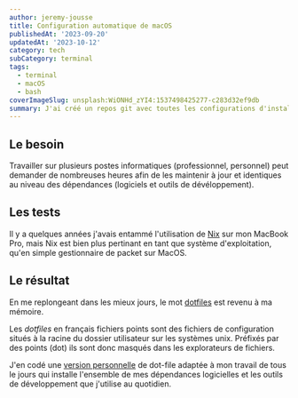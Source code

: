 ```yaml
---
author: jeremy-jousse
title: Configuration automatique de macOS
publishedAt: '2023-09-20'
updatedAt: '2023-10-12'
category: tech
subCategory: terminal
tags:
  - terminal
  - macOS
  - bash
coverImageSlug: unsplash:WiONHd_zYI4:1537498425277-c283d32ef9db
summary: J'ai créé un repos git avec toutes les configurations d'installation et de parametrage des outils de développement que j'utilise au quotidien.
---
```


## Le besoin

Travailler sur plusieurs postes informatiques (professionnel, personnel) peut demander de nombreuses
heures afin de les maintenir à jour et identiques au niveau des dépendances (logiciels et outils de dévéloppement).

## Les tests

Il y a quelques années j'avais entammé l'utilisation de [Nix](https://nixos.org/) sur mon MacBook Pro,
mais Nix est bien plus pertinant en tant que système d'exploitation, qu'en simple gestionnaire de packet
sur MacOS.

## Le résultat

En me replongeant dans les mieux jours, le mot [dotfiles](https://dotfiles.github.io/) est revenu à ma mémoire.

Les _dotfiles_ en français fichiers points sont des fichiers de configuration situés à la racine du dossier utilisateur
sur les systèmes unix. Préfixés par des points (dot) ils sont donc masqués dans les explorateurs de fichiers.

J'en codé une [version personnelle](https://github.com/jeremyjousse/dot-files) de dot-file adaptée
à mon travail de tous le jours qui installe l'ensemble de mes dépendances logicielles et les outils de développement
que j'utilise au quotidien.
